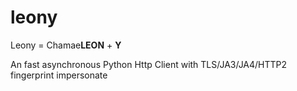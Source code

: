 # leony

Leony = Chamae**LEON** + **Y**

An fast asynchronous Python Http Client with TLS/JA3/JA4/HTTP2 fingerprint impersonate